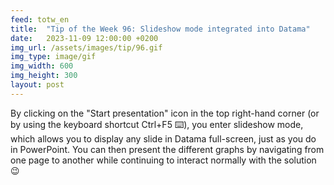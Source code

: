 ```yaml
---
feed: totw_en
title:  "Tip of the Week 96: Slideshow mode integrated into Datama"
date:   2023-11-09 12:00:00 +0200
img_url: /assets/images/tip/96.gif
img_type: image/gif
img_width: 600
img_height: 300
layout: post
---
```



By clicking on the "Start presentation" icon in the top right-hand corner (or by using the keyboard shortcut Ctrl+F5 ⌨️), you enter slideshow mode, which allows you to display any slide in Datama full-screen, just as you do in PowerPoint.
You can then present the different graphs by navigating from one page to another while continuing to interact normally with the solution 😉

